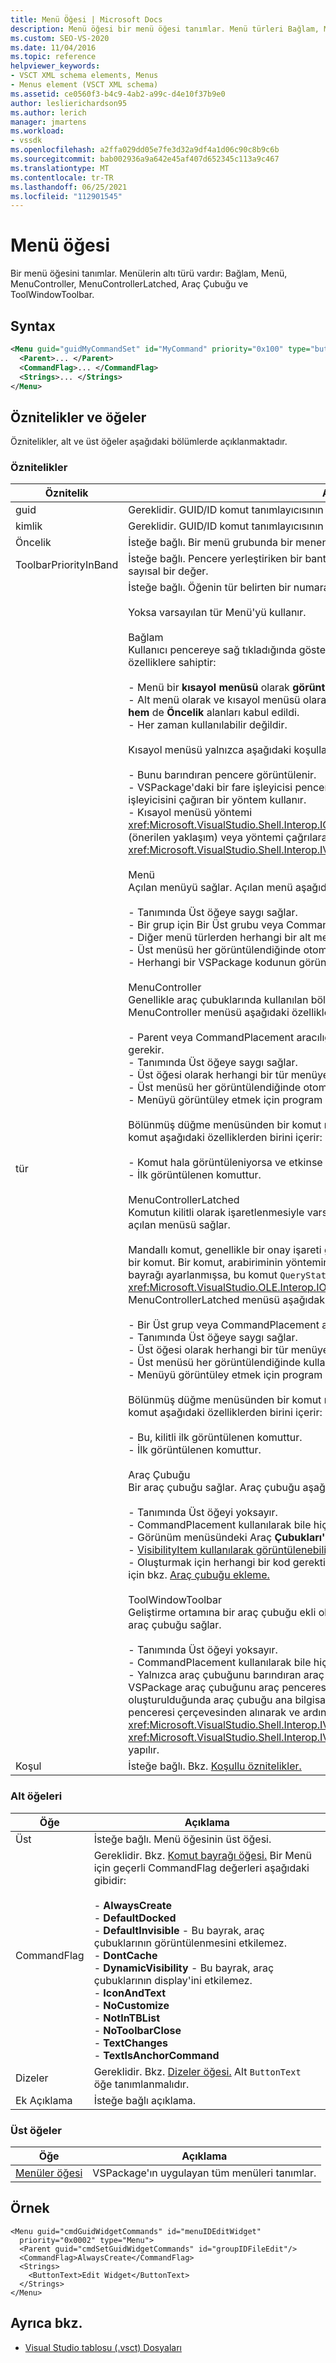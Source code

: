 ```yaml
---
title: Menü Öğesi | Microsoft Docs
description: Menü öğesi bir menü öğesi tanımlar. Menü türleri Bağlam, Menü, MenuController, MenuControllerLatched, Araç Çubuğu ve ToolWindowToolbar'dır.
ms.custom: SEO-VS-2020
ms.date: 11/04/2016
ms.topic: reference
helpviewer_keywords:
- VSCT XML schema elements, Menus
- Menus element (VSCT XML schema)
ms.assetid: ce0560f3-b4c9-4ab2-a99c-d4e10f37b9e0
author: leslierichardson95
ms.author: lerich
manager: jmartens
ms.workload:
- vssdk
ms.openlocfilehash: a2ffa029dd05e7fe3d32a9df4a1d06c90c8b9c6b
ms.sourcegitcommit: bab002936a9a642e45af407d652345c113a9c467
ms.translationtype: MT
ms.contentlocale: tr-TR
ms.lasthandoff: 06/25/2021
ms.locfileid: "112901545"
---
```

# <a name="menu-element"></a>Menü öğesi
Bir menü öğesini tanımlar. Menülerin altı türü vardır: Bağlam, Menü, MenuController, MenuControllerLatched, Araç Çubuğu ve ToolWindowToolbar.

## <a name="syntax"></a>Syntax

```xml
<Menu guid="guidMyCommandSet" id="MyCommand" priority="0x100" type="button">
  <Parent>... </Parent>
  <CommandFlag>... </CommandFlag>
  <Strings>... </Strings>
</Menu>
```

## <a name="attributes-and-elements"></a>Öznitelikler ve öğeler
 Öznitelikler, alt ve üst öğeler aşağıdaki bölümlerde açıklanmaktadır.

### <a name="attributes"></a>Öznitelikler

|Öznitelik|Açıklama|
|---------------|-----------------|
|guid|Gereklidir. GUID/ID komut tanımlayıcısının GUID'si.|
|kimlik|Gereklidir. GUID/ID komut tanımlayıcısının kimliği.|
|Öncelik|İsteğe bağlı. Bir menü grubunda bir menenin göreli konumunu belirten sayısal bir değer.|
|ToolbarPriorityInBand|İsteğe bağlı. Pencere yerleştiriken bir bantta araç çubuğunun göreli konumunu belirten sayısal bir değer.|
|tür|İsteğe bağlı. Öğenin tür belirten bir numaralandı değer.<br /><br /> Yoksa varsayılan tür Menü'yü kullanır.<br /><br /> Bağlam<br /> Kullanıcı pencereye sağ tıkladığında gösterilen kısayol menüsü. Kısayol menüsü aşağıdaki özelliklere sahiptir:<br /><br /> - Menü bir **kısayol menüsü** olarak **görüntülendiğinde** Üst ve Öncelik alanlarını kullanmaz.<br />- Alt menü olarak ve kısayol menüsü olarak kullanılabilir. Bu durumda, hem **Grup Kimliği hem** de **Öncelik** alanları kabul edildi.<br />- Her zaman kullanılabilir değildir.<br /><br /> Kısayol menüsü yalnızca aşağıdaki koşullar doğru olduğunda görüntülenir:<br /><br /> - Bunu barındıran pencere görüntülenir.<br />- VSPackage'daki bir fare işleyicisi pencereye sağ tıklamayı algılar ve ardından komutun işleyicisini çağıran bir yöntem kullanır.<br />- Kısayol menüsü yöntemi <xref:Microsoft.VisualStudio.Shell.Interop.IOleComponentUIManager.ShowContextMenu%2A> (önerilen yaklaşım) veya yöntemi çağrılarak <xref:Microsoft.VisualStudio.Shell.Interop.IVsUIShell.ShowContextMenu%2A> görüntülenir.<br /><br /> Menü<br /> Açılan menüyü sağlar. Açılan menü aşağıdaki özelliklere sahiptir:<br /><br /> - Tanımında Üst öğeye saygı sağlar.<br />- Bir grup için Bir Üst grubu veya CommandPlacement olması gerekir.<br />- Diğer menü türlerden herhangi bir alt menü olabilir.<br />- Üst menüsü her görüntülendiğinde otomatik olarak görüntülenir.<br />- Herhangi bir VSPackage kodunun görüntülenebilir hale uygulanmasını gerektirmez.<br /><br /> MenuController<br /> Genellikle araç çubuklarında kullanılan bölünmüş düğme açılan menüsü sağlar. MenuController menüsü aşağıdaki özelliklere sahiptir:<br /><br /> - Parent veya CommandPlacement aracılığıyla başka bir menüde yer alan bir menü olması gerekir.<br />- Tanımında Üst öğeye saygı sağlar.<br />- Üst öğesi olarak herhangi bir tür menüye sahip olabilir.<br />- Üst menüsü her görüntülendiğinde otomatik olarak kullanılabilir.<br />- Menüyü görüntüley etmek için program aracılığıyla destek gerektirmez.<br /><br /> Bölünmüş düğme menüsünden bir komut menü düğmesinde görüntülenir. Görüntülenen komut aşağıdaki özelliklerden birini içerir:<br /><br /> - Komut hala görüntüleniyorsa ve etkinse kullanılan son komuttur.<br />- İlk görüntülenen komuttur.<br /><br /> MenuControllerLatched<br /> Komutun kilitli olarak işaretlenmesiyle varsayılan seçim olarak belirtilebilir, bölünmüş düğme açılan menüsü sağlar.<br /><br /> Mandallı komut, genellikle bir onay işareti görüntüleyerek menüde seçili olarak işaretlenen bir komut. Bir komut, arabiriminin yönteminin bir uygulamasında OLECMDF_LATCHED bayrağı ayarlanmışsa, bu komut `QueryStatus` kilitli olarak <xref:Microsoft.VisualStudio.OLE.Interop.IOleCommandTarget> işaretlenir. MenuControllerLatched menüsü aşağıdaki özelliklere sahiptir:<br /><br /> - Bir Üst grup veya CommandPlacement aracılığıyla başka bir menüde yer alan gerekir.<br />- Tanımında Üst öğeye saygı sağlar.<br />- Üst öğesi olarak herhangi bir tür menüye sahip olabilir.<br />- Üst menüsü her görüntülendiğinde kullanılabilir yapılır.<br />- Menüyü görüntüley etmek için program aracılığıyla destek gerektirmez.<br /><br /> Bölünmüş düğme menüsünden bir komut menü düğmesinde görüntülenir. Görüntülenen komut aşağıdaki özelliklerden birini içerir:<br /><br /> - Bu, kilitli ilk görüntülenen komuttur.<br />- İlk görüntülenen komuttur.<br /><br /> Araç Çubuğu<br /> Bir araç çubuğu sağlar. Araç çubuğu aşağıdaki özelliklere sahiptir:<br /><br /> - Tanımında Üst öğeyi yoksayır.<br />- CommandPlacement kullanılarak bile hiçbir grubun alt menüsü olamaz.<br />- Görünüm menüsündeki Araç **Çubukları'ya tıklayarak** her zaman **görüntülenebilir.**<br />- [VisibilityItem kullanılarak görüntülenebilir.](../extensibility/visibilityitem-element.md)<br />- Oluşturmak için herhangi bir kod gerektirmez. Araç çubuğu oluşturma hakkında bir örnek için bkz. [Araç çubuğu ekleme.](../extensibility/adding-a-toolbar.md)<br /><br /> ToolWindowToolbar<br /> Geliştirme ortamına bir araç çubuğu ekli olduğu gibi, belirli bir araç penceresine eklenmiş bir araç çubuğu sağlar.<br /><br /> - Tanımında Üst öğeyi yoksayır.<br />- CommandPlacement kullanılarak bile hiçbir grubun alt menüsü olamaz.<br />- Yalnızca araç çubuğunu barındıran araç penceresi görüntülendiğinde görüntülenir ve VSPackage araç çubuğunu araç penceresine açıkça ekler. Bu genellikle araç penceresi oluşturulduğunda araç çubuğu ana bilgisayar özelliği (arabirim tarafından temsil edilir) araç penceresi çerçevesinden alınarak ve ardından <xref:Microsoft.VisualStudio.Shell.Interop.IVsToolWindowToolbarHost> yöntemi çağrılarak <xref:Microsoft.VisualStudio.Shell.Interop.IVsToolWindowToolbarHost.AddToolbar%2A> yapılır.|
|Koşul|İsteğe bağlı. Bkz. [Koşullu öznitelikler.](../extensibility/vsct-xml-schema-conditional-attributes.md)|

### <a name="child-elements"></a>Alt öğeleri

|Öğe|Açıklama|
|-------------|-----------------|
|Üst|İsteğe bağlı. Menü öğesinin üst öğesi.|
|CommandFlag|Gereklidir. Bkz. [Komut bayrağı öğesi.](../extensibility/command-flag-element.md) Bir Menü için geçerli CommandFlag değerleri aşağıdaki gibidir:<br /><br /> -   **AlwaysCreate**<br />-   **DefaultDocked**<br />-   **DefaultInvisible** - Bu bayrak, araç çubuklarının görüntülenmesini etkilemez.<br />-   **DontCache**<br />-   **DynamicVisibility** - Bu bayrak, araç çubuklarının display'ini etkilemez.<br />-   **IconAndText**<br />-   **NoCustomize**<br />-   **NotInTBList**<br />-   **NoToolbarClose**<br />-   **TextChanges**<br />-   **TextIsAnchorCommand**|
|Dizeler|Gereklidir. Bkz. [Dizeler öğesi.](../extensibility/strings-element.md) Alt `ButtonText` öğe tanımlanmalıdır.|
|Ek Açıklama|İsteğe bağlı açıklama.|

### <a name="parent-elements"></a>Üst öğeler

|Öğe|Açıklama|
|-------------|-----------------|
|[Menüler öğesi](../extensibility/menus-element.md)|VSPackage'ın uygulayan tüm menüleri tanımlar.|

## <a name="example"></a>Örnek

```
<Menu guid="cmdGuidWidgetCommands" id="menuIDEditWidget"
  priority="0x0002" type="Menu">
  <Parent guid="cmdSetGuidWidgetCommands" id="groupIDFileEdit"/>
  <CommandFlag>AlwaysCreate</CommandFlag>
  <Strings>
    <ButtonText>Edit Widget</ButtonText>
  </Strings>
</Menu>
```

## <a name="see-also"></a>Ayrıca bkz.
- [Visual Studio tablosu (.vsct) Dosyaları](../extensibility/internals/visual-studio-command-table-dot-vsct-files.md)
